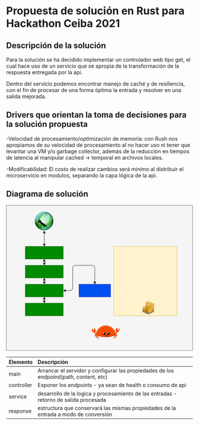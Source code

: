 # Propuesta de solución en Rust para Hackathon Ceiba 2021

## Descripción de la solución
Para la solución se ha decidido implementar un controlador web tipo get, el cual hace uso de un
servicio que se apropia de la transformación de la respuesta entregada por la api.

Dentro del servicio podemos encontrar manejo de caché y de resiliencia, con el fin de procesar de una forma óptima la entrada y resolver en una salida mejorada.

## Drivers que orientan la toma de decisiones para la solución propuesta

-Velocidad de procesamiento/optimización de memoria: con Rush nos apropiamos de su velocidad de procesamiento al no hacer uso ni tener que levantar una VM y/o garbage collector, además de la reducción en tiempos
de latencia al manipular cached -> temporal en archivos locales.

-Modificabilidad: El costo de realizar cambios será minimo al distribuir el microservicio en modulos, separando la capa lógica de la api.

## Diagrama de solución

![Diagrama componentes!](./design.drawio.svg "Diagrama de Solución")

| Elemento | Descripción   |
| :------- | :------------ |
| main       | Arrancar el servidor y configurar las propiedades de los endpoind(path, content, etc)|
| controller | Exponer los endpoints - ya sean de health o  consumo de api                          |
| service    | desarrollo de la logica y procesamiento de las entradas - retorno de salida procesada|
| response   | estructura que conservará las mismas propiedades de la entrada a modo de conversión  |

